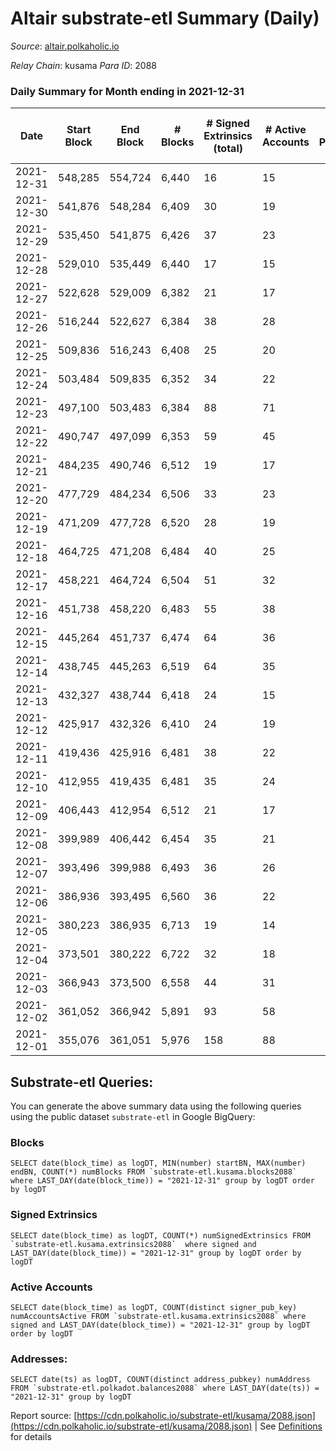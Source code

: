 # Altair substrate-etl Summary (Daily)

_Source_: [altair.polkaholic.io](https://altair.polkaholic.io)

*Relay Chain*: kusama
*Para ID*: 2088



### Daily Summary for Month ending in 2021-12-31


| Date | Start Block | End Block | # Blocks | # Signed Extrinsics (total) | # Active Accounts | # Passive | # New | # Addresses with Balances | # Events | # Transfers | # XCM Transfers In | # XCM Transfers Out |
| ---- | ----------- | --------- | -------- | --------------------------- | ----------------- | --------- | ----- | ------------------------- | -------- | ----------- | ------------------ | ------------------- |
| 2021-12-31 | 548,285 | 554,724 | 6,440  | 16 | 15 |  |  | 20,225 | 13,093 | 14 ($1,131.13) |   |   |
| 2021-12-30 | 541,876 | 548,284 | 6,409  | 30 | 19 |  |  | 20,211 | 13,166 | 22 ($4,453.97) |   |   |
| 2021-12-29 | 535,450 | 541,875 | 6,426  | 37 | 23 |  |  | 20,191 | 13,223 | 23 ($3,015.21) |   |   |
| 2021-12-28 | 529,010 | 535,449 | 6,440  | 17 | 15 |  |  | 20,169 | 13,273 | 30 ($3,491.24) |   |   |
| 2021-12-27 | 522,628 | 529,009 | 6,382  | 21 | 17 |  |  | 20,141 | 13,098 | 24 ($3,054.06) |   |   |
| 2021-12-26 | 516,244 | 522,627 | 6,384  | 38 | 28 |  |  | 20,117 | 13,161 | 23 ($35,380.74) |   |   |
| 2021-12-25 | 509,836 | 516,243 | 6,408  | 25 | 20 |  |  | 20,094 | 13,166 | 24 ($4,583.65) |   |   |
| 2021-12-24 | 503,484 | 509,835 | 6,352  | 34 | 22 |  |  | 20,070 | 13,149 | 30 ($3,298.48) |   |   |
| 2021-12-23 | 497,100 | 503,483 | 6,384  | 88 | 71 |  |  | 20,041 | 13,443 | 32 ($5,461.15) |   |   |
| 2021-12-22 | 490,747 | 497,099 | 6,353  | 59 | 45 |  |  | 20,009 | 13,486 | 53 ($133,953.38) |   |   |
| 2021-12-21 | 484,235 | 490,746 | 6,512  | 19 | 17 |  |  | 19,958 | 13,417 | 30 ($4,310.42) |   |   |
| 2021-12-20 | 477,729 | 484,234 | 6,506  | 33 | 23 |  |  | 19,928 | 13,493 | 33 ($2,533.73) |   |   |
| 2021-12-19 | 471,209 | 477,728 | 6,520  | 28 | 19 |  |  |  | 13,475 | 31 ($18,984.34) |   |   |
| 2021-12-18 | 464,725 | 471,208 | 6,484  | 40 | 25 |  |  | 19,865 | 13,456 | 32 ($18,545.72) |   |   |
| 2021-12-17 | 458,221 | 464,724 | 6,504  | 51 | 32 |  |  | 19,833 | 13,538 | 41 ($501,146.78) |   |   |
| 2021-12-16 | 451,738 | 458,220 | 6,483  | 55 | 38 |  |  | 19,804 | 13,804 | 57 ($11,640.64) |   |   |
| 2021-12-15 | 445,264 | 451,737 | 6,474  | 64 | 36 |  |  | 19,748 | 14,196 | 91 ($15,772.93) |   |   |
| 2021-12-14 | 438,745 | 445,263 | 6,519  | 64 | 35 |  |  | 19,657 | 13,822 | 47 ($11,483.81) |   |   |
| 2021-12-13 | 432,327 | 438,744 | 6,418  | 24 | 15 |  |  | 19,608 | 13,685 | 74 ($57,168.49) |   |   |
| 2021-12-12 | 425,917 | 432,326 | 6,410  | 24 | 19 |  |  | 19,534 | 13,343 | 45 ($11,173.82) |   |   |
| 2021-12-11 | 419,436 | 425,916 | 6,481  | 38 | 22 |  |  | 19,489 | 13,503 | 46 ($17,259.66) |   |   |
| 2021-12-10 | 412,955 | 419,435 | 6,481  | 35 | 24 |  |  | 19,445 | 13,624 | 57 ($20,055.23) |   |   |
| 2021-12-09 | 406,443 | 412,954 | 6,512  | 21 | 17 |  |  | 19,389 | 13,821 | 70 ($27,416.33) |   |   |
| 2021-12-08 | 399,989 | 406,442 | 6,454  | 35 | 21 |  |  | 19,319 | 14,580 | 149 ($24,312.74) |   |   |
| 2021-12-07 | 393,496 | 399,988 | 6,493  | 36 | 26 |  |  | 19,174 | 15,058 | 186 ($43,096.26) |   |   |
| 2021-12-06 | 386,936 | 393,495 | 6,560  | 36 | 22 |  |  | 18,995 | 14,027 | 79 ($11,114.36) |   |   |
| 2021-12-05 | 380,223 | 386,935 | 6,713  | 19 | 14 |  |  | 18,920 | 14,553 | 101 ($53,711.41) |   |   |
| 2021-12-04 | 373,501 | 380,222 | 6,722  | 32 | 18 |  |  | 18,824 | 14,506 | 94 ($33,894.61) |   |   |
| 2021-12-03 | 366,943 | 373,500 | 6,558  | 44 | 31 |  |  | 18,733 | 15,935 | 253 ($70,028.73) |   |   |
| 2021-12-02 | 361,052 | 366,942 | 5,891  | 93 | 58 |  |  | 18,483 | 16,670 | 436 ($86,725.52) |   |   |
| 2021-12-01 | 355,076 | 361,051 | 5,976  | 158 | 88 |  |  | 18,046 | 21,100 | 821 ($187,788.02) |   |   |

## Substrate-etl Queries:
You can generate the above summary data using the following queries using the public dataset `substrate-etl` in Google BigQuery:


### Blocks
```
SELECT date(block_time) as logDT, MIN(number) startBN, MAX(number) endBN, COUNT(*) numBlocks FROM `substrate-etl.kusama.blocks2088`  where LAST_DAY(date(block_time)) = "2021-12-31" group by logDT order by logDT
```


### Signed Extrinsics
```
SELECT date(block_time) as logDT, COUNT(*) numSignedExtrinsics FROM `substrate-etl.kusama.extrinsics2088`  where signed and LAST_DAY(date(block_time)) = "2021-12-31" group by logDT order by logDT
```


### Active Accounts
```
SELECT date(block_time) as logDT, COUNT(distinct signer_pub_key) numAccountsActive FROM `substrate-etl.kusama.extrinsics2088` where signed and LAST_DAY(date(block_time)) = "2021-12-31" group by logDT order by logDT
```


### Addresses:
```
SELECT date(ts) as logDT, COUNT(distinct address_pubkey) numAddress FROM `substrate-etl.polkadot.balances2088` where LAST_DAY(date(ts)) = "2021-12-31" group by logDT
```



Report source: [https://cdn.polkaholic.io/substrate-etl/kusama/2088.json](https://cdn.polkaholic.io/substrate-etl/kusama/2088.json) | See [Definitions](/DEFINITIONS.md) for details
